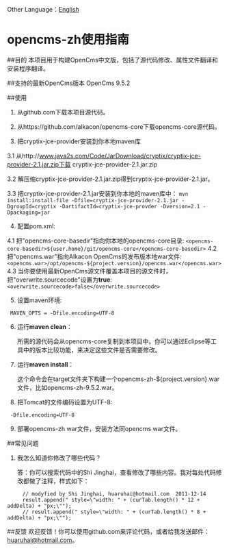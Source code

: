 Other Language：[English](https://github.com/shijh/opencms/blob/master/opencms-zh/README.md)

opencms-zh使用指南
==================================

##目的
本项目用于构建OpenCms中文版，包括了源代码修改、属性文件翻译和安装程序翻译。


##支持的最新OpenCms版本
OpenCms 9.5.2


##使用
1. 从github.com下载本项目源代码。

2. 从https://github.com/alkacon/opencms-core下载opencms-core源代码。

3. 把cryptix-jce-provider安装到你本地maven库

  3.1 从http://www.java2s.com/Code/JarDownload/cryptix/cryptix-jce-provider-2.1.jar.zip下载 cryptix-jce-provider-2.1.jar.zip

  3.2 解压缩cryptix-jce-provider-2.1.jar.zip得到cryptix-jce-provider-2.1.jar。

  3.3 把cryptix-jce-provider-2.1.jar安装到你本地的maven库中：
    ```
	mvn install:install-file -Dfile=cryptix-jce-provider-2.1.jar -DgroupId=cryptix -DartifactId=cryptix-jce-provder -Dversion=2.1 -Dpackaging=jar
    ```

4. 配置pom.xml:

  4.1 把"opencms-core-basedir"指向你本地的opencms-core目录:
    ```
	<opencms-core-basedir>${user.home}/git/opencms-core</opencms-core-basedir>
    ```
  4.2 把"opencms.war"指向Alkacon OpenCms的发布版本地war文件:
    ```
	<opencms.war>/opt/opencms-${project.version}/opencms.war</opencms.war>
    ```
  4.3 当你要使用最新OpenCms源文件覆盖本项目的源文件时，把"overwrite.sourcecode"设置为**true**:
    ```
	<overwrite.sourcecode>false</overwrite.sourcecode>
    ```

5. 设置maven环境:
  ```
   MAVEN_OPTS = -Dfile.encoding=UTF-8
  ```
6. 运行**maven clean**：

   所需的源代码会从opencms-core复制到本项目中。你可以通过Eclipse等工具中的版本比较功能，来决定这些文件是否需要修改。

7. 运行**maven install**：

   这个命令会在target文件夹下构建一个opencms-zh-${project.version}.war文件，比如opencms-zh-9.5.2.war。

8. 把Tomcat的文件编码设置为UTF-8:
  ```
   -Dfile.encoding=UTF-8
  ```
9. 部署opencms-zh war文件，安装方法同opencms war文件。


##常见问题
1. 我怎么知道你修改了哪些代码？

   答：你可以搜索代码中的Shi Jinghai，查看修改了哪些内容。我对每处代码修改都做了注释，样式如下：
  ```
       // modyfied by Shi Jinghai, huaruhai@hotmail.com  2011-12-14
       result.append(" style=\"width: " + (curTab.length() * 12 + addDelta) + "px;\"");
       // result.append(" style=\"width: " + (curTab.length() * 8 + addDelta) + "px;\"");
  ```

##反馈
欢迎反馈！你可以使用github.com来评论代码，或者给我发送邮件：huaruhai@hotmail.com。
